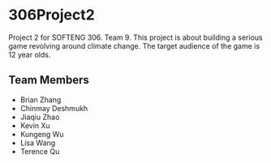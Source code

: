 # 306Project2
Project 2 for SOFTENG 306. Team 9. This project is about building a serious game revolving around climate change. The target audience of the game is 12 year olds.

## Team Members
- Brian Zhang
- Chinmay Deshmukh
- Jiaqiu Zhao
- Kevin Xu
- Kungeng Wu
- Lisa Wang
- Terence Qu


